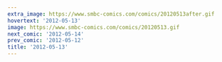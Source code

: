```yaml
---
extra_image: https://www.smbc-comics.com/comics/20120513after.gif
hovertext: '2012-05-13'
image: https://www.smbc-comics.com/comics/20120513.gif
next_comic: '2012-05-14'
prev_comic: '2012-05-12'
title: '2012-05-13'
---
```


